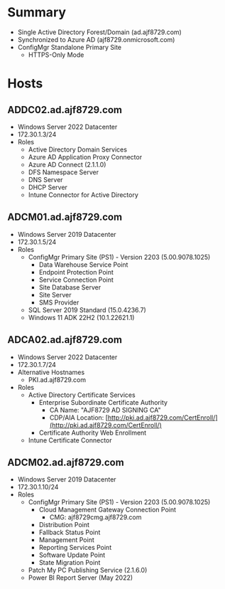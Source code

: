 # Summary

- Single Active Directory Forest/Domain (ad.ajf8729.com)
- Synchronized to Azure AD (ajf8729.onmicrosoft.com)
- ConfigMgr Standalone Primary Site
  - HTTPS-Only Mode

# Hosts

## ADDC02.ad.ajf8729.com

- Windows Server 2022 Datacenter
- 172.30.1.3/24
- Roles
  - Active Directory Domain Services
  - Azure AD Application Proxy Connector
  - Azure AD Connect (2.1.1.0)
  - DFS Namespace Server
  - DNS Server
  - DHCP Server
  - Intune Connector for Active Directory

## ADCM01.ad.ajf8729.com

- Windows Server 2019 Datacenter
- 172.30.1.5/24
- Roles
  - ConfigMgr Primary Site (PS1) - Version 2203 (5.00.9078.1025)
    - Data Warehouse Service Point
    - Endpoint Protection Point
    - Service Connection Point
    - Site Database Server
    - Site Server
    - SMS Provider
  - SQL Server 2019 Standard (15.0.4236.7)
  - Windows 11 ADK 22H2 (10.1.22621.1)

## ADCA02.ad.ajf8729.com

- Windows Server 2022 Datacenter
- 172.30.1.7/24
- Alternative Hostnames
  - PKI.ad.ajf8729.com
- Roles
  - Active Directory Certificate Services
    - Enterprise Subordinate Certificate Authority
      - CA Name: "AJF8729 AD SIGNING CA"
      - CDP/AIA Location: [http://pki.ad.ajf8729.com/CertEnroll/](http://pki.ad.ajf8729.com/CertEnroll/)
    - Certificate Authority Web Enrollment
  - Intune Certificate Connector

## ADCM02.ad.ajf8729.com

- Windows Server 2019 Datacenter
- 172.30.1.10/24
- Roles
  - ConfigMgr Primary Site (PS1) - Version 2203 (5.00.9078.1025)
    - Cloud Management Gateway Connection Point
      - CMG: ajf8729cmg.ajf8729.com
    - Distribution Point
    - Fallback Status Point
    - Management Point
    - Reporting Services Point
    - Software Update Point
    - State Migration Point
  - Patch My PC Publishing Service (2.1.6.0)
  - Power BI Report Server (May 2022)
